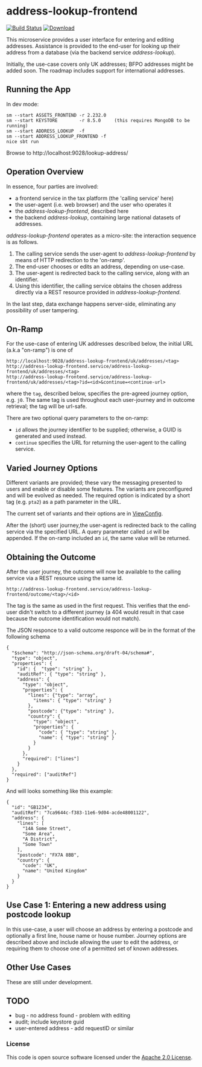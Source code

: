 
# address-lookup-frontend

[![Build Status](https://travis-ci.org/hmrc/address-lookup-frontend.svg?branch=master)](https://travis-ci.org/hmrc/address-lookup-frontend) [ ![Download](https://api.bintray.com/packages/hmrc/releases/address-lookup-frontend/images/download.svg) ](https://bintray.com/hmrc/releases/address-lookup-frontend/_latestVersion)

This microservice provides a user interface for entering and editing addresses. Assistance is provided to the end-user for looking up their address from a database (via the backend service *address-lookup*).

Initially, the use-case covers only UK addresses; BFPO addresses might be added soon.
The roadmap includes support for international addresses.

## Running the App

In dev mode:
```
sm --start ASSETS_FRONTEND -r 2.232.0
sm --start KEYSTORE        -r 8.5.0     (this requires MongoDB to be running)
sm --start ADDRESS_LOOKUP  -f
sm --start ADDRESS_LOOKUP_FRONTEND -f
nice sbt run
```

Browse to http://localhost:9028/lookup-address/

## Operation Overview

In essence, four parties are involved:

 * a frontend service in the tax platform (the 'calling service' here)
 * the user-agent (i.e. web browser) and the user who operates it
 * the *address-lookup-frontend*, described here
 * the backend *address-lookup*, containing large national datasets of addresses.

*address-lookup-frontend* operates as a micro-site: the interaction sequence is as follows.

 1. The calling service sends the user-agent to *address-lookup-frontend* by means of HTTP redirection to the 'on-ramp'.
 2. The end-user chooses or edits an address, depending on use-case.
 3. The user-agent is redirected back to the calling service, along with an identifier.
 4. Using this identifier, the calling service obtains the chosen address directly via a REST resource provided in *address-lookup-frontend*.

In the last step, data exchange happens server-side, eliminating any possibility of user tampering.

## On-Ramp

For the use-case of entering UK addresses described below, the initial URL (a.k.a "on-ramp") is one of

```
http://localhost:9028/address-lookup-frontend/uk/addresses/<tag>
http://address-lookup-frontend.service/address-lookup-frontend/uk/addresses/<tag>
http://address-lookup-frontend.service/address-lookup-frontend/uk/addresses/<tag>?id=<id>&continue=<continue-url>
```

where the `tag`, described below, specifies the pre-agreed journey option, e.g. `j0`. The same tag is used throughout each user-journey and in outcome retrieval; the tag will be url-safe.

There are two optional query parameters to the on-ramp:

 * `id` allows the journey identifier to be supplied; otherwise, a GUID is generated and used instead.
 * `continue` specifies the URL for returning the user-agent to the calling service.

## Varied Journey Options

Different variants are provided; these vary the messaging presented to users and enable or disable some features. The variants are preconfigured and will be evolved as needed. The required option is indicated by a short tag (e.g. `pta2`) as a path parameter in the URL.

The current set of variants and their options are in [ViewConfig](https://github.com/hmrc/address-lookup-frontend/blob/master/app/address/ViewConfig.scala).

After the (short) user journey,the user-agent is redirected back to the calling service via the specified URL. A query parameter called `id` will be appended. If the on-ramp included an `id`, the same value will be returned.

## Obtaining the Outcome

After the user journey, the outcome will now be available to the calling service via a REST resource using the same id. 

```
http://address-lookup-frontend.service/address-lookup-frontend/outcome/<tag>/<id>
```

The tag is the same as used in the first request. This verifies that the end-user didn't switch to a different journey (a 404 would result in that case because the outcome identification would not match).


The JSON responce to a valid outcome responce will be in the format of the following schema

```
{
  "$schema": "http://json-schema.org/draft-04/schema#",
  "type": "object",
  "properties": {
    "id": {  "type": "string" },
    "auditRef": { "type": "string" },
    "address": {
      "type": "object",
      "properties": {
        "lines": {"type": "array",
          "items": { "type": "string" }
        },
        "postcode": {"type": "string" },
        "country": {
          "type": "object",
          "properties": {
            "code": { "type": "string" },
            "name": { "type": "string" }
          }
        }
      },
      "required": ["lines"]
    }
  },
  "required": ["auditRef"]
}

```

And will looks something like this example:

```
{
  "id": "GB1234",
  "auditRef": "7ca9644c-f383-11e6-9d04-acde48001122",
  "address": {
    "lines": [
      "14A Some Street",
      "Some Area",
      "A District",
      "Some Town"
    ],
    "postcode": "FX7A 8BB",
    "country": {
      "code": "UK",
      "name": "United Kingdom"
    }
  }
}
```



## Use Case 1: Entering a new address using postcode lookup

In this use-case, a user will choose an address by entering a postcode and optionally a first line, house name or house number. Journey options are described above and include allowing the user to edit the address, or requiring them to choose one of a permitted set of known addresses.

## Other Use Cases

These are still under development.

## TODO

* bug - no address found - problem with editing
* audit; include keystore guid
* user-entered address - add requestID or similar

### License

This code is open source software licensed under the [Apache 2.0 License]("http://www.apache.org/licenses/LICENSE-2.0.html").
